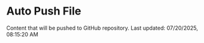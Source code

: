 # Auto Push File

Content that will be pushed to GitHub repository.
Last updated: 07/20/2025, 08:15:20 AM